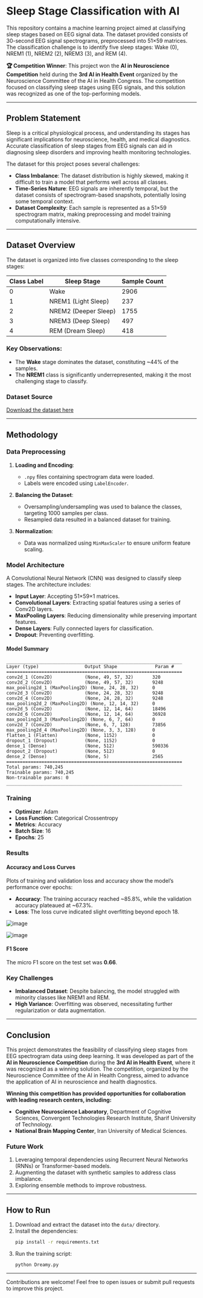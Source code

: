 # Sleep Stage Classification with AI

This repository contains a machine learning project aimed at classifying sleep stages based on EEG signal data. The dataset provided consists of 30-second EEG signal spectrograms, preprocessed into 51×59 matrices. The classification challenge is to identify five sleep stages: Wake (0), NREM1 (1), NREM2 (2), NREM3 (3), and REM (4).

**🏆 Competition Winner**: This project won the **AI in Neuroscience Competition** held during the **3rd AI in Health Event** organized by the Neuroscience Committee of the AI in Health Congress. The competition focused on classifying sleep stages using EEG signals, and this solution was recognized as one of the top-performing models.

---

## Problem Statement

Sleep is a critical physiological process, and understanding its stages has significant implications for neuroscience, health, and medical diagnostics. Accurate classification of sleep stages from EEG signals can aid in diagnosing sleep disorders and improving health monitoring technologies.

The dataset for this project poses several challenges:

- **Class Imbalance**: The dataset distribution is highly skewed, making it difficult to train a model that performs well across all classes.
- **Time-Series Nature**: EEG signals are inherently temporal, but the dataset consists of spectrogram-based snapshots, potentially losing some temporal context.
- **Dataset Complexity**: Each sample is represented as a 51×59 spectrogram matrix, making preprocessing and model training computationally intensive.

---

## Dataset Overview

The dataset is organized into five classes corresponding to the sleep stages:

| Class Label | Sleep Stage          | Sample Count |
| ----------- | -------------------- | ------------ |
| 0           | Wake                 | 2906         |
| 1           | NREM1 (Light Sleep)  | 237          |
| 2           | NREM2 (Deeper Sleep) | 1755         |
| 3           | NREM3 (Deep Sleep)   | 497          |
| 4           | REM (Dream Sleep)    | 418          |

### Key Observations:

- The **Wake** stage dominates the dataset, constituting \~44% of the samples.
- The **NREM1** class is significantly underrepresented, making it the most challenging stage to classify.

### Dataset Source

[Download the dataset here](https://drive.google.com/file/d/1Y2cTYR_t_10NAbznspE5bBjuATPdTgtq)

---

## Methodology

### Data Preprocessing

1. **Loading and Encoding**:

   - `.npy` files containing spectrogram data were loaded.
   - Labels were encoded using `LabelEncoder`.

2. **Balancing the Dataset**:

   - Oversampling/undersampling was used to balance the classes, targeting 1000 samples per class.
   - Resampled data resulted in a balanced dataset for training.

3. **Normalization**:

   - Data was normalized using `MinMaxScaler` to ensure uniform feature scaling.

### Model Architecture

A Convolutional Neural Network (CNN) was designed to classify sleep stages. The architecture includes:

- **Input Layer**: Accepting 51×59×1 matrices.
- **Convolutional Layers**: Extracting spatial features using a series of Conv2D layers.
- **MaxPooling Layers**: Reducing dimensionality while preserving important features.
- **Dense Layers**: Fully connected layers for classification.
- **Dropout**: Preventing overfitting.

#### Model Summary

```plaintext
_________________________________________________________________
Layer (type)                 Output Shape              Param #   
=================================================================
conv2d_1 (Conv2D)            (None, 49, 57, 32)       320       
conv2d_2 (Conv2D)            (None, 49, 57, 32)       9248      
max_pooling2d_1 (MaxPooling2D) (None, 24, 28, 32)     0         
conv2d_3 (Conv2D)            (None, 24, 28, 32)       9248      
conv2d_4 (Conv2D)            (None, 24, 28, 32)       9248      
max_pooling2d_2 (MaxPooling2D) (None, 12, 14, 32)     0         
conv2d_5 (Conv2D)            (None, 12, 14, 64)       18496     
conv2d_6 (Conv2D)            (None, 12, 14, 64)       36928     
max_pooling2d_3 (MaxPooling2D) (None, 6, 7, 64)       0         
conv2d_7 (Conv2D)            (None, 6, 7, 128)        73856     
max_pooling2d_4 (MaxPooling2D) (None, 3, 3, 128)      0         
flatten_1 (Flatten)          (None, 1152)             0         
dropout_1 (Dropout)          (None, 1152)             0         
dense_1 (Dense)              (None, 512)              590336    
dropout_2 (Dropout)          (None, 512)              0         
dense_2 (Dense)              (None, 5)                2565      
=================================================================
Total params: 740,245
Trainable params: 740,245
Non-trainable params: 0
_________________________________________________________________
```

### Training

- **Optimizer**: Adam
- **Loss Function**: Categorical Crossentropy
- **Metrics**: Accuracy
- **Batch Size**: 16
- **Epochs**: 25

### Results

#### Accuracy and Loss Curves

Plots of training and validation loss and accuracy show the model’s performance over epochs:

- **Accuracy**: The training accuracy reached \~85.8%, while the validation accuracy plateaued at \~67.3%.
- **Loss**: The loss curve indicated slight overfitting beyond epoch 18.

![image](https://github.com/user-attachments/assets/cccc3ae4-67e1-4bff-888e-835265e9e3f6)

![image](https://github.com/user-attachments/assets/762b806c-8f57-4d93-95ab-5e18fd02284e)


#### F1 Score

The micro F1 score on the test set was **0.66**.

### Key Challenges

- **Imbalanced Dataset**: Despite balancing, the model struggled with minority classes like NREM1 and REM.
- **High Variance**: Overfitting was observed, necessitating further regularization or data augmentation.

---

## Conclusion

This project demonstrates the feasibility of classifying sleep stages from EEG spectrogram data using deep learning. It was developed as part of the **AI in Neuroscience Competition** during the **3rd AI in Health Event**, where it was recognized as a winning solution. The competition, organized by the Neuroscience Committee of the AI in Health Congress, aimed to advance the application of AI in neuroscience and health diagnostics.

**Winning this competition has provided opportunities for collaboration with leading research centers, including:**
- **Cognitive Neuroscience Laboratory**, Department of Cognitive Sciences, Convergent Technologies Research Institute, Sharif University of Technology.
- **National Brain Mapping Center**, Iran University of Medical Sciences.

### Future Work

1. Leveraging temporal dependencies using Recurrent Neural Networks (RNNs) or Transformer-based models.
2. Augmenting the dataset with synthetic samples to address class imbalance.
3. Exploring ensemble methods to improve robustness.

---

## How to Run

1. Download and extract the dataset into the `data/` directory.
2. Install the dependencies:
   ```bash
   pip install -r requirements.txt
   ```
3. Run the training script:
   ```bash
   python Dreamy.py
   ```

---

Contributions are welcome! Feel free to open issues or submit pull requests to improve this project.